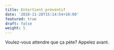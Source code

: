 ```yaml
---
title: Entertient préventif
date: '2018-11-28T15:14:54+10:00'
featured: true
draft: false
weight: 5
---
```

Voulez-vous attendre que ça pète? Appelez avant.
